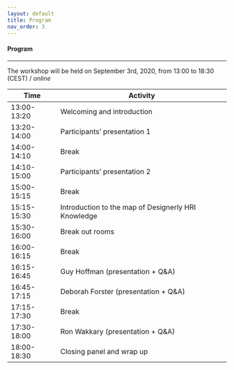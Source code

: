 ```yaml
---
layout: default
title: Program
nav_order: 3
---
```


#### Program

---

The workshop will be held on September 3rd, 2020, from 13:00 to 18:30 (CEST) / _online_

| Time   | Activity |
| ------------- | ------------- |
| 13:00-13:20  | Welcoming and introduction  |
| 13:20-14:00  | Participants’ presentation 1  |
| 14:00-14:10  | Break  |
| 14:10-15:00  | Participants’ presentation 2  |
| 15:00-15:15  | Break  |
| 15:15-15:30  | Introduction to the map of Designerly HRI Knowledge  |
| 15:30-16:00  | Break out rooms  |
| 16:00-16:15  | Break  |
| 16:15-16:45  | Guy Hoffman (presentation + Q&A)  |
| 16:45-17:15  | Deborah Forster (presentation + Q&A) |
| 17:15-17:30  | Break  |
| 17:30-18:00  | Ron Wakkary (presentation + Q&A) |
| 18:00-18:30  | Closing panel and wrap up |
